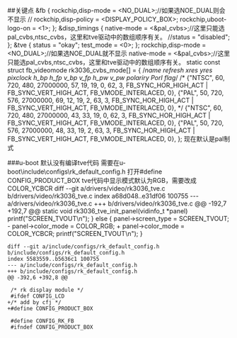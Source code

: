 ##关键点
	&fb {
	       rockchip,disp-mode = <NO_DUAL>;//如果选NOE_DUAL则会不显示
	//       rockchip,disp-policy = <DISPLAY_POLICY_BOX>;
	       rockchip,uboot-logo-on = <1>;
	};
	&disp_timings {
	        native-mode = <&pal_cvbs>;//这里只能选pal_cvbs,ntsc_cvbs，这里和tve驱动中的数组顺序有关。
		//status = "disabled";
	};
	&tve {
		status = "okay";
		test_mode = <0>;
	};
	rockchip,disp-mode = <NO_DUAL>;//如果选NOE_DUAL就不显示
	native-mode = <&pal_cvbs>;//这里只能选pal_cvbs,ntsc_cvbs，这里和tve驱动中的数组顺序有关。
	static const struct fb_videomode rk3036_cvbs_mode[] = {
		/*name		refresh	xres	yres	pixclock	h_bp	h_fp	v_bp	v_fp	h_pw	v_pw			polariry				PorI		flag*/
	/*	{"NTSC",        60,     720,    480,    27000000,       57,     19,     19,     0,      62,     3,      FB_SYNC_HOR_HIGH_ACT | FB_SYNC_VERT_HIGH_ACT,   FB_VMODE_INTERLACED,    0},
		{"PAL",         50,     720,    576,    27000000,       69,     12,     19,     2,      63,     3,      FB_SYNC_HOR_HIGH_ACT | FB_SYNC_VERT_HIGH_ACT,   FB_VMODE_INTERLACED,    0},
	*/	{"NTSC",	60,	720,	480,	27000000,	43,	33,	19,	0,	62,	3,	FB_SYNC_HOR_HIGH_ACT | FB_SYNC_VERT_HIGH_ACT,	FB_VMODE_INTERLACED,	0},
		{"PAL",		50,	720,	576,	27000000,	48,	33,	19,	2,	63,	3,	FB_SYNC_HOR_HIGH_ACT | FB_SYNC_VERT_HIGH_ACT,	FB_VMODE_INTERLACED,	0},
	};
	现在默认是pal制式

###u-boot 默认没有编译tve代码
	需要在u-boot\include\configs\rk_default_config.h
	打开#define CONFIG_PRODUCT_BOX
	tve代码中显示模式默认为RGB，需要改成COLOR_YCBCR
	diff --git a/drivers/video/rk3036_tve.c b/drivers/video/rk3036_tve.c
	index a68d048..e31df06 100755
	--- a/drivers/video/rk3036_tve.c
	+++ b/drivers/video/rk3036_tve.c
	@@ -192,7 +192,7 @@ static void rk3036_tve_init_panel(vidinfo_t *panel)
	                printf("SCREEN_TVOUT\n");
	        } else {
	                panel->screen_type = SCREEN_TVOUT;
	-               panel->color_mode = COLOR_RGB;
	+               panel->color_mode = COLOR_YCBCR;
	                printf("SCREEN_TVOUT\n");
	        }
 
	diff --git a/include/configs/rk_default_config.h b/include/configs/rk_default_config.h
	index 5583559..b5636c1 100755
	--- a/include/configs/rk_default_config.h
	+++ b/include/configs/rk_default_config.h
	@@ -392,6 +392,8 @@
	 
	 /* rk display module */
	 #ifdef CONFIG_LCD
	+/* add by cfj */
	+#define CONFIG_PRODUCT_BOX
	 
	 #define CONFIG_RK_FB
	 #ifndef CONFIG_PRODUCT_BOX


